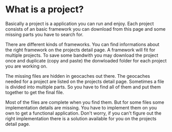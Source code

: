 # What is a project?
Basically a project is a application you can run and enjoy. Each project consists of an basic framework you can download from this page and some missing parts you have to search for.

There are different kinds of frameworks. You can find informations about the right framework on the projects detail page. A framework will fit for multiple projects. To save some bandwith you may download the project once and duplicate (copy and paste) the donwloaded folder for each project you are working on.

The missing files are hidden in geocaches out there. The geocaches needed for a project are listed on the projects detail page. Sometimes a file is divided into multiple parts. So you have to find all of them and put them together to get the final file.

Most of the files are complete when you find them. But for some files some implementation details are missing. You have to implement them on you own to get a functional application. Don't worry, if you can't figure out the right implementation there is a solution available for you on the projects detail page.
